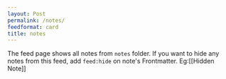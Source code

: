 ```yaml
---
layout: Post
permalink: /notes/
feedformat: card
title: notes
---
```


The feed page shows all notes from `notes` folder. If you want to hide any notes from this feed, add `feed:hide` on note's Frontmatter. Eg:[[Hidden Note]]